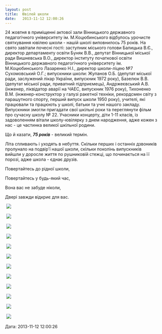 ```yaml
---
layout: post
title:  Ювілей школи
date:   2013-11-12 12:00:26
---
```

24 жовтня в приміщенні актової зали Вінницького державного педагогічного університету ім. М.Коцюбинського відбулось урочисте святкування ювілею школи - нашій школі виповнилось 75 років. На свято завітали почесні гості: заступник міського голови Балицька В.Є., директор департаменту освіти Буняк В.В., депутат Вінницької міської ради Вишневська В.О., директор інституту початкової освіти Вінницького державного педагогічного університету ім. М.Коцюбинського Лазаренко Н.І., директор школи-ліцею №7 Сухомовський О.Г.; випускники школи: Жупанов О.Б. (депутат міської ради, заслужений лікар України, випускник 1972 року), Базелюк В.В. (депутат міської ради, приватний підприємець), Андржеєвський А.В. (інженер, ліквідатор аварії на ЧАЕС, випускник 1976 року), Тихоненко В.М. (інженер-конструктор у галузі ракетної техніки, рекордсмен світу з парашутного спорту, перший випуск школи 1950 року), учителі, які працювали та працюють у школі, батьки та учні нашого закладу. Випускники змогли пригадати свої шкільні роки та переглянути фільм про сучасну школу № 22. Учасники концерту, діти 1-11 класів, із задоволенням вітали школу-ювілярку з днем народження, адже кожен з нас - це частинка великої шкільної родини.

Що й казати, **_75 років_** - великий термін.

 Літа спливають і уходять в небуття. Скільки перших і останніх дзвоників пролунало на подвір'ї нашої школи, скільки поколінь випускників вийшли у доросле життя по рушниковій стежці, що починається на її порозі, адже школа - єднає друзів.

 Повертайтесь до рідної  школи,

Повертайтесь у будь-який час,

Вона вас не забуде ніколи,

Двері завжди відкриє для вас.

 ![](/assets/tiger-1384242614.jpg)

 ![](/assets/tiger-1384243281.jpg)

 ![](/assets/tiger-1384243327.jpg)

 ![](/assets/tiger-1384243362.jpg)

 ![](/assets/tiger-1384250097.jpg)

 ![](/assets/tiger-1384250133.jpg)

 ![](/assets/tiger-1384250171.jpg)

 ![](/assets/tiger-1384250200.jpg)

 ![](/assets/tiger-1384250247.jpg)

 ![](/assets/tiger-1384250328.jpg)

 ![](/assets/tiger-1384250366.jpg)

 ![](/assets/tiger-1384250401.jpg)

  
Дата: 2013-11-12 12:00:26